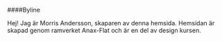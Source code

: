 ####Byline

Hej!
Jag är Morris Andersson, skaparen av denna hemsida.
Hemsidan är skapad genom ramverket Anax-Flat och är en del av design kursen.

